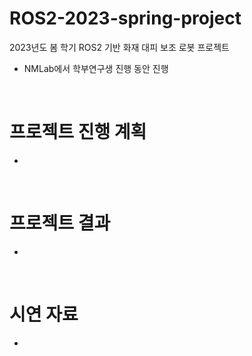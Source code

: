 # ROS2-2023-spring-project
2023년도 봄 학기 ROS2 기반 화재 대피 보조 로봇 프로젝트

- NMLab에서 학부연구생 진행 동안 진행

<br/>

# 프로젝트 진행 계획
- 
<br/>

# 프로젝트 결과
- 
<br/>

# 시연 자료
- 
